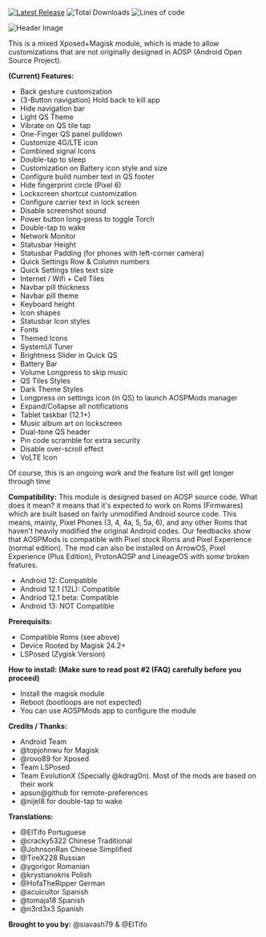 [![Latest Release](https://img.shields.io/github/v/release/siavash79/aospmods?color=green&include_prereleases&label=Current)](https://github.com/siavash79/AOSPMods/releases/latest)
![Total Downloads](https://img.shields.io/github/downloads/siavash79/aospmods/total?color=red&label=Total%20Downloads)
![Lines of code](https://img.shields.io/tokei/lines/github/siavash79/AOSPMods?label=Lines%20of%20Code)

![Header Image](https://raw.githubusercontent.com/siavash79/AOSPMods/master/.github/AOSP_Mods_Header.png)

This is a mixed Xposed+Magisk module, which is made to allow customizations that are not originally designed in AOSP (Android Open Source Project).

**(Current) Features:**
- Back gesture customization
- (3-Button navigation) Hold back to kill app
- Hide navigation bar
- Light QS Theme
- Vibrate on QS tile tap
- One-Finger QS panel pulldown
- Customize 4G/LTE icon
- Combined signal Icons
- Double-tap to sleep
- Customization on Battery icon style and size
- Configure build number text in QS footer
- Hide fingerprint circle (Pixel 6)
- Lockscreen shortcut customization
- Configure carrier text in lock screen
- Disable screenshot sound
- Power button long-press to toggle Torch
- Double-tap to wake
- Network Monitor
- Statusbar Height
- Statusbar Padding (for phones with left-corner camera)
- Quick Settings Row & Column numbers
- Quick Settings tiles text size
- Internet / Wifi + Cell Tiles
- Navbar pill thickness
- Navbar pill theme
- Keyboard height
- Icon shapes
- Statusbar Icon styles
- Fonts
- Themed Icons
- SystemUI Tuner
- Brightness Slider in Quick QS
- Battery Bar
- Volume Longpress to skip music
- QS Tiles Styles
- Dark Theme Styles
- Longpress on settings icon (in QS) to launch AOSPMods manager
- Expand/Collapse all notifications
- Tablet taskbar (12.1+)
- Music album art on lockscreen
- Dual-tone QS header
- Pin code scramble for extra security
- Disable over-scroll effect
- VoLTE Icon

Of course, this is an ongoing work and the feature list will get longer through time

**Compatibility:**
This module is designed based on AOSP source code. What does it mean? it means that it's expected to work on Roms (Firmwares) which are built based on fairly unmodified Android source code. This means, mainly, Pixel Phones (3, 4, 4a, 5, 5a, 6), and any other Roms that haven't heavily modified the original Android codes. Our feedbacks show that AOSPMods is compatible with Pixel stock Roms and Pixel Experience (normal edition). The mod can also be installed on ArrowOS, Pixel Experience (Plus Edition), ProtonAOSP and LineageOS with *some* broken features.

- Android 12:         Compatible
- Android 12.1 (12L): Compatible
- Andriod 12.1 beta:  Compatible
- Android 13:         NOT Compatible


**Prerequisits:**
- Compatible Roms (see above)
- Device Rooted by Magisk 24.2+
- LSPosed (Zygisk Version)


**How to install: (Make sure to read post #2 (FAQ) carefully before you proceed)**
- Install the magisk module
- Reboot (bootloops are not expected)
- You can use AOSPMods app to configure the module

**Credits / Thanks:**
- Android Team
- @topjohnwu for Magisk
- @rovo89 for Xposed
- Team LSPosed
- Team EvolutionX (Specially @kdrag0n). Most of the mods are based on their work
- apsun@github for remote-preferences
- @nijel8 for double-tap to wake

**Translations:**
- @ElTifo Portuguese
- @cracky5322 Chinese Traditional
- @JohnsonRan Chinese Simplified
- @TireX228 Russian
- @ygorigor Romanian
- @krystianokris Polish
- @HofaTheRipper German
- @acuicultor Spanish
- @tomaja18 Spanish
- @n3rd3x3 Spanish

**Brought to you by:**
@siavash79 & @ElTifo
